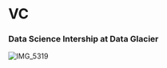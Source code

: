# VC

### Data Science Intership at Data Glacier


![IMG_5319](https://github.com/JorgeJaramilo060892/VC/assets/135174059/259e0afb-c24e-4f6c-9a09-164a1408426b)
